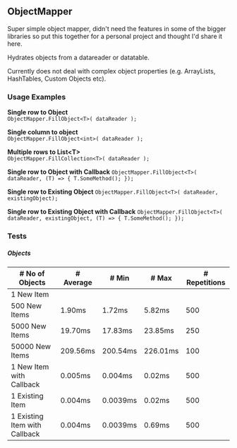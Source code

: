 ## ObjectMapper

Super simple object mapper, didn't need the features in some of the bigger libraries so put this together for a personal project and thought I'd share it here.

Hydrates objects from a datareader or datatable.

Currently does not deal with complex object properties (e.g. ArrayLists, HashTables, Custom Objects etc).



### Usage Examples

**Single row to Object**  
```ObjectMapper.FillObject<T>( dataReader );```  

**Single column to object**  
```ObjectMapper.FillObject<int>( dataReader );```  

**Multiple rows to List\<T\>**  
```ObjectMapper.FillCollection<T>( dataReader );```

**Single row to Object with Callback**
```ObjectMapper.FillObject<T>( dataReader, (T) => { T.SomeMethod(); });```

**Single row to Existing Object**
```ObjectMapper.FillObject<T>( dataReader, existingObject);```

**Single row to Existing Object with Callback**
```ObjectMapper.FillObject<T>( dataReader, existingObject, (T) => { T.SomeMethod(); });```


### Tests


##### Objects

| # No of Objects                    | # Average | # Min    | # Max    | # Repetitions |
|-------------------------------|-----------|----------|----------|---------------|
| 1 New Item                    |           |          |          |               |
| 500 New Items                 | 1.90ms    | 1.72ms   | 5.82ms   | 500           |
| 5000 New Items                | 19.70ms   | 17.83ms  | 23.85ms  | 250           |
| 50000 New Items               | 209.56ms  | 200.54ms | 226.01ms | 100           |
| 1 New Item with Callback      | 0.005ms   | 0.004ms  | 0.02ms   | 500           |
| 1 Existing Item               | 0.004ms   | 0.0039ms | 0.02ms   | 500           |
| 1 Existing Item with Callback | 0.004ms    | 0.0039ms | 0.69ms   | 500           |
